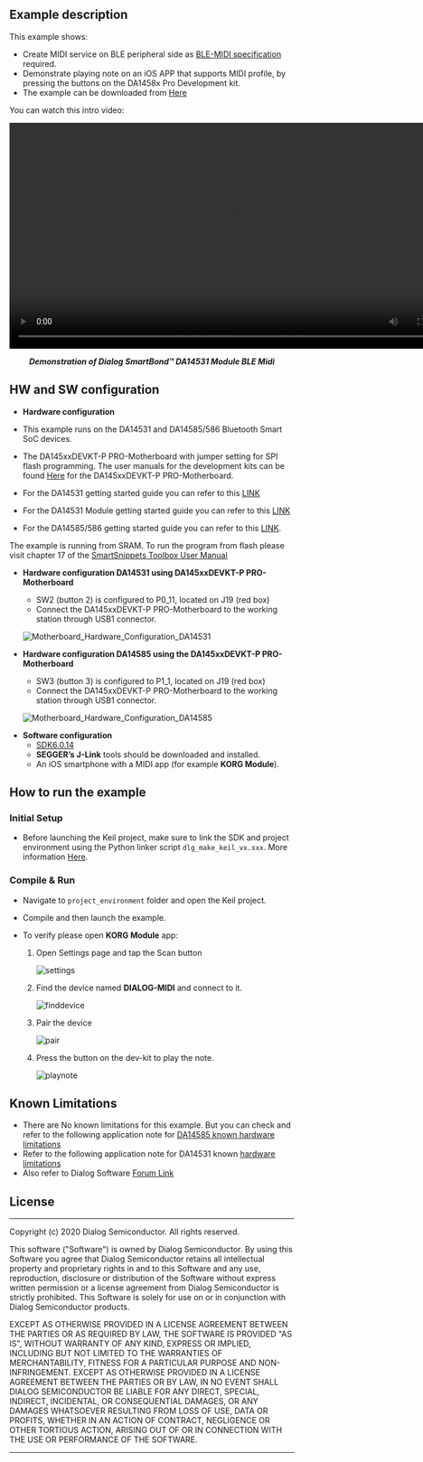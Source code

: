 ## Example description

This example shows:

- Create MIDI service on BLE peripheral side as [BLE-MIDI specification](https://www.midi.org/specifications-old/item/bluetooth-le-midi) required.
- Demonstrate playing note on an iOS APP that supports MIDI profile, by pressing the buttons on the DA1458x Pro Development kit.
- The example can be downloaded from [Here](http://lpccs-docs.dialog-semiconductor.com/SW_Example/SDK6/DA14531-DA14585-586_BLE-Midi.zip)

You can watch this intro video:

   <div style="text-align:center">
      <video width="800" height="400" controls>
         <source src="midi.mp4" type="video/mp4">
         Your browser does not support this tag!
      </video>
   <p><b><i>Demonstration of Dialog SmartBond™ DA14531 Module BLE Midi</i></b></p>   
   </div> 

## HW and SW configuration

- **Hardware configuration**

- This example runs on the DA14531 and DA14585/586 Bluetooth Smart SoC devices.
- The DA145xxDEVKT-P PRO-Motherboard with jumper setting for SPI flash programming. The user manuals for the development kits can be found [Here](https://www.dialog-semiconductor.com/products/da14531-development-kit-pro) for the DA145xxDEVKT-P PRO-Motherboard.

- For the DA14531 getting started guide you can refer to this [LINK](http://lpccs-docs.dialog-semiconductor.com/UM-B-117-DA14531-Getting-Started-With-The-Pro-Development-Kit/index.html)
- For the DA14531 Module getting started guide you can refer to this [LINK](http://lpccs-docs.dialog-semiconductor.com/UM-B-139-Getting-Started-with-DA14531-TINY-Module/index.html)
- For the DA14585/586 getting started guide you can refer to this [LINK](http://lpccs-docs.dialog-semiconductor.com/da14585_getting_started/index.html).

The example is running from SRAM. To run the program from flash please visit chapter 17 of the [SmartSnippets Toolbox User Manual](http://lpccs-docs.dialog-semiconductor.com/UM-B-083/tools/mkImage.html)

* __Hardware configuration DA14531 using DA145xxDEVKT-P PRO-Motherboard__

	- SW2 (button 2) is configured to P0_11, located on J19 (red box)
	- Connect the DA145xxDEVKT-P PRO-Motherboard to the working station through USB1 connector. 

	![Motherboard_Hardware_Configuration_DA14531](assets/Motherboard_Hardware_Configuration_DA14531.png)
	
* **Hardware configuration DA14585 using the DA145xxDEVKT-P PRO-Motherboard**

	- SW3 (button 3) is configured to P1_1, located on J19 (red box)
	- Connect the DA145xxDEVKT-P PRO-Motherboard to the working station through USB1 connector.

	![Motherboard_Hardware_Configuration_DA14585](assets/Motherboard_Hardware_Configuration_DA14585.png)
	
- **Software configuration**
    - [SDK6.0.14](https://www.dialog-semiconductor.com/da14531_sdk_latest)
    - **SEGGER’s J-Link** tools should be downloaded and installed.
    - An iOS smartphone with a MIDI app (for example **KORG Module**).

## How to run the example

### Initial Setup

- Before launching the Keil project, make sure to link the SDK and project environment using the Python linker script `dlg_make_keil_vx.xxx`. More information [Here](http://lpccs-docs.dialog-semiconductor.com/Software_Example_Setup/index.html).


### Compile & Run

- Navigate to ``project_environment`` folder and open the Keil project.
- Compile and then launch the example. 
- To verify please open **KORG Module** app:

    1. Open Settings page and tap the Scan button

        ![settings](assets/settings.png)

    2. Find the device named **DIALOG-MIDI** and connect to it.

        ![finddevice](assets/finddevice.png)

    3. Pair the device

        ![pair](assets/pair.png)

    4. Press the button on the dev-kit to play the note.

        ![playnote](assets/playnote.png)


## Known Limitations


- There are No known limitations for this example. But you can check and refer to the following application note for
[DA14585 known hardware limitations](https://www.dialog-semiconductor.com/sites/default/files/da1458x-knownlimitations_2019_01_07.pdf)
- Refer to the following application note for DA14531 known [hardware limitations](https://www.dialog-semiconductor.com/da14531_HW_Limitation)
- Also refer to Dialog Software [Forum Link](https://support.dialog-semiconductor.com/forum)

## License


**************************************************************************************

 Copyright (c) 2020 Dialog Semiconductor. All rights reserved.

 This software ("Software") is owned by Dialog Semiconductor. By using this Software
 you agree that Dialog Semiconductor retains all intellectual property and proprietary
 rights in and to this Software and any use, reproduction, disclosure or distribution
 of the Software without express written permission or a license agreement from Dialog
 Semiconductor is strictly prohibited. This Software is solely for use on or in
 conjunction with Dialog Semiconductor products.

 EXCEPT AS OTHERWISE PROVIDED IN A LICENSE AGREEMENT BETWEEN THE PARTIES OR AS
 REQUIRED BY LAW, THE SOFTWARE IS PROVIDED "AS IS", WITHOUT WARRANTY OF ANY KIND,
 EXPRESS OR IMPLIED, INCLUDING BUT NOT LIMITED TO THE WARRANTIES OF MERCHANTABILITY,
 FITNESS FOR A PARTICULAR PURPOSE AND NON-INFRINGEMENT. EXCEPT AS OTHERWISE PROVIDED
 IN A LICENSE AGREEMENT BETWEEN THE PARTIES OR BY LAW, IN NO EVENT SHALL DIALOG
 SEMICONDUCTOR BE LIABLE FOR ANY DIRECT, SPECIAL, INDIRECT, INCIDENTAL, OR
 CONSEQUENTIAL DAMAGES, OR ANY DAMAGES WHATSOEVER RESULTING FROM LOSS OF USE, DATA OR
 PROFITS, WHETHER IN AN ACTION OF CONTRACT, NEGLIGENCE OR OTHER TORTIOUS ACTION,
 ARISING OUT OF OR IN CONNECTION WITH THE USE OR PERFORMANCE OF THE SOFTWARE.

**************************************************************************************
